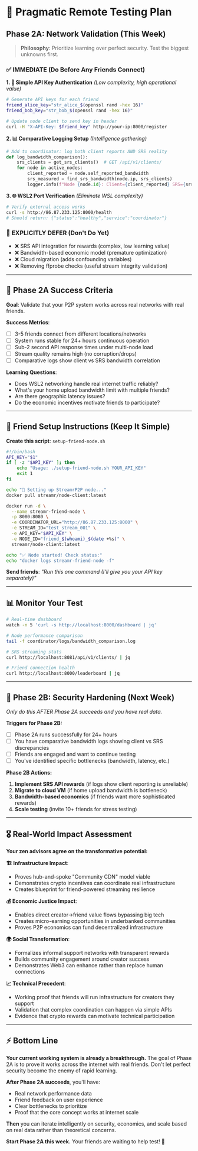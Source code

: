 # 🎯 Pragmatic Remote Testing Plan
## **Phase 2A: Network Validation (This Week)**

> **Philosophy**: Prioritize learning over perfect security. Test the biggest unknowns first.

### ✅ **IMMEDIATE (Do Before Any Friends Connect)**

**1. 🔐 Simple API Key Authentication** *(Low complexity, high operational value)*
```bash
# Generate API keys for each friend
friend_alice_key="str_alice_$(openssl rand -hex 16)"
friend_bob_key="str_bob_$(openssl rand -hex 16)"

# Update node client to send key in header
curl -H "X-API-Key: $friend_key" http://your-ip:8000/register
```

**2. 📊 Comparative Logging Setup** *(Intelligence gathering)*
```python
# Add to coordinator: log both client reports AND SRS reality
def log_bandwidth_comparison():
    srs_clients = get_srs_clients()  # GET /api/v1/clients/
    for node in active_nodes:
        client_reported = node.self_reported_bandwidth
        srs_measured = find_srs_bandwidth(node.ip, srs_clients)
        logger.info(f"Node {node.id}: Client={client_reported} SRS={srs_measured}")
```

**3. 🌐 WSL2 Port Verification** *(Eliminate WSL complexity)*
```bash
# Verify external access works
curl -s http://86.87.233.125:8000/health
# Should return: {"status":"healthy","service":"coordinator"}
```

### 🚫 **EXPLICITLY DEFER (Don't Do Yet)**

- ❌ SRS API integration for rewards (complex, low learning value)
- ❌ Bandwidth-based economic model (premature optimization)  
- ❌ Cloud migration (adds confounding variables)
- ❌ Removing ffprobe checks (useful stream integrity validation)

---

## 🧪 **Phase 2A Success Criteria**

**Goal**: Validate that your P2P system works across real networks with real friends.

**Success Metrics**:
- [ ] 3-5 friends connect from different locations/networks
- [ ] System runs stable for 24+ hours continuous operation
- [ ] Sub-2 second API response times under multi-node load
- [ ] Stream quality remains high (no corruption/drops) 
- [ ] Comparative logs show client vs SRS bandwidth correlation

**Learning Questions**:
- Does WSL2 networking handle real internet traffic reliably?
- What's your home upload bandwidth limit with multiple friends?
- Are there geographic latency issues?
- Do the economic incentives motivate friends to participate?

---

## 🚀 **Friend Setup Instructions (Keep It Simple)**

**Create this script**: `setup-friend-node.sh`
```bash
#!/bin/bash
API_KEY="$1"
if [ -z "$API_KEY" ]; then
    echo "Usage: ./setup-friend-node.sh YOUR_API_KEY"
    exit 1
fi

echo "🚀 Setting up StreamrP2P node..."
docker pull streamr/node-client:latest

docker run -d \
  --name streamr-friend-node \
  -p 8080:8080 \
  -e COORDINATOR_URL="http://86.87.233.125:8000" \
  -e STREAM_ID="test_stream_001" \
  -e API_KEY="$API_KEY" \
  -e NODE_ID="friend_$(whoami)_$(date +%s)" \
  streamr/node-client:latest

echo "✅ Node started! Check status:"
echo "docker logs streamr-friend-node -f"
```

**Send friends**: *"Run this one command (I'll give you your API key separately)"*

---

## 📊 **Monitor Your Test**

```bash
# Real-time dashboard
watch -n 5 'curl -s http://localhost:8000/dashboard | jq'

# Node performance comparison  
tail -f coordinator/logs/bandwidth_comparison.log

# SRS streaming stats
curl http://localhost:8081/api/v1/clients/ | jq

# Friend connection health
curl http://localhost:8000/leaderboard | jq
```

---

## 🔄 **Phase 2B: Security Hardening (Next Week)**

*Only do this AFTER Phase 2A succeeds and you have real data.*

**Triggers for Phase 2B:**
- [ ] Phase 2A runs successfully for 24+ hours
- [ ] You have comparative bandwidth logs showing client vs SRS discrepancies
- [ ] Friends are engaged and want to continue testing
- [ ] You've identified specific bottlenecks (bandwidth, latency, etc.)

**Phase 2B Actions:**
1. **Implement SRS API rewards** (if logs show client reporting is unreliable)
2. **Migrate to cloud VM** (if home upload bandwidth is bottleneck)
3. **Bandwidth-based economics** (if friends want more sophisticated rewards)
4. **Scale testing** (invite 10+ friends for stress testing)

---

## 🎖️ **Real-World Impact Assessment**

**Your zen advisors agree on the transformative potential:**

**🏗️ Infrastructure Impact**:
- Proves hub-and-spoke "Community CDN" model viable
- Demonstrates crypto incentives can coordinate real infrastructure
- Creates blueprint for friend-powered streaming resilience

**💰 Economic Justice Impact**:
- Enables direct creator→friend value flows bypassing big tech
- Creates micro-earning opportunities in underbanked communities  
- Proves P2P economics can fund decentralized infrastructure

**🌍 Social Transformation**:
- Formalizes informal support networks with transparent rewards
- Builds community engagement around creator success
- Demonstrates Web3 can enhance rather than replace human connections

**📈 Technical Precedent**:
- Working proof that friends will run infrastructure for creators they support
- Validation that complex coordination can happen via simple APIs
- Evidence that crypto rewards can motivate technical participation

---

## ⚡ **Bottom Line**

**Your current working system is already a breakthrough.** The goal of Phase 2A is to prove it works across the internet with real friends. Don't let perfect security become the enemy of rapid learning.

**After Phase 2A succeeds**, you'll have:
- Real network performance data
- Friend feedback on user experience  
- Clear bottlenecks to prioritize
- Proof that the core concept works at internet scale

**Then** you can iterate intelligently on security, economics, and scale based on real data rather than theoretical concerns.

**Start Phase 2A this week.** Your friends are waiting to help test! 🚀 